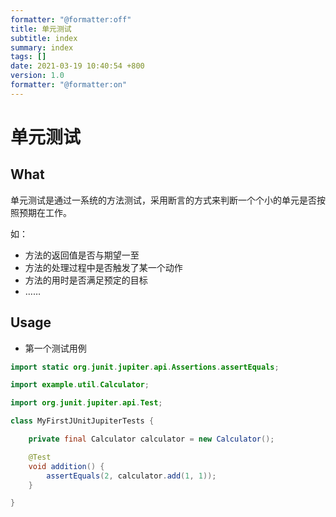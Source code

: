 ```yaml
---
formatter: "@formatter:off"
title: 单元测试 
subtitle: index 
summary: index 
tags: [] 
date: 2021-03-19 10:40:54 +800 
version: 1.0
formatter: "@formatter:on"
---
```


# 单元测试

## What

单元测试是通过一系统的方法测试，采用断言的方式来判断一个个小的单元是否按照预期在工作。

如：

* 方法的返回值是否与期望一至
* 方法的处理过程中是否触发了某一个动作
* 方法的用时是否满足预定的目标
* ……

## Usage

* 第一个测试用例

```java
import static org.junit.jupiter.api.Assertions.assertEquals;

import example.util.Calculator;

import org.junit.jupiter.api.Test;

class MyFirstJUnitJupiterTests {

    private final Calculator calculator = new Calculator();

    @Test
    void addition() {
        assertEquals(2, calculator.add(1, 1));
    }

}
```